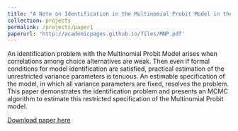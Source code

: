 ```yaml
---
title: "A Note on Identification in the Multinomial Probit Model in the Presence of Weak Correlation"
collection: projects
permalink: /projects/paper1
paperurl: 'http://academicpages.github.io/files/MNP.pdf'
---
```

An identification problem with the Multinomial Probit Model arises when correlations among choice alternatives are weak. Then even if formal conditions for model identification are satisfied, practical estimation of the unrestricted variance parameters is tenuous. An estimable specification of the model, in which all variance parameters are fixed, resolves the problem. This paper demonstrates the identification problem and presents an MCMC algorithm to estimate this restricted specification of the Multinomial Probit model.

[Download paper here](http://academicpages.github.io/files/MNP.pdf)
